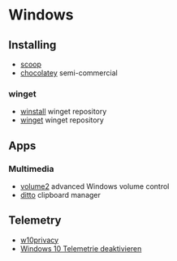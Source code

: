 # Windows

## Installing

* [scoop](https://scoop.sh/)
* [chocolatey](https://chocolatey.org/install) semi-commercial

### winget

* [winstall](https://winstall.app/) winget repository
* [winget](https://winget.run/) winget repository

## Apps

### Multimedia

* [volume2](https://github.com/irzyxa/Volume2) advanced Windows volume control
* [ditto](https://ditto-cp.sourceforge.io/) clipboard manager

## Telemetry

* [w10privacy](https://www.w10privacy.de/)
* [Windows 10 Telemetrie deaktivieren](https://www.chip.de/downloads/Telemetrie-deaktivieren-in-Windows-10-BSI-Anleitung_184285762.html)

